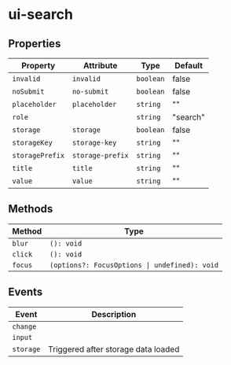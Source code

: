 # ui-search

## Properties

| Property        | Attribute        | Type      | Default  |
|-----------------|------------------|-----------|----------|
| `invalid`       | `invalid`        | `boolean` | false    |
| `noSubmit`      | `no-submit`      | `boolean` | false    |
| `placeholder`   | `placeholder`    | `string`  | ""       |
| `role`          |                  | `string`  | "search" |
| `storage`       | `storage`        | `boolean` | false    |
| `storageKey`    | `storage-key`    | `string`  | ""       |
| `storagePrefix` | `storage-prefix` | `string`  | ""       |
| `title`         | `title`          | `string`  | ""       |
| `value`         | `value`          | `string`  | ""       |

## Methods

| Method  | Type                                          |
|---------|-----------------------------------------------|
| `blur`  | `(): void`                                    |
| `click` | `(): void`                                    |
| `focus` | `(options?: FocusOptions \| undefined): void` |

## Events

| Event     | Description                         |
|-----------|-------------------------------------|
| `change`  |                                     |
| `input`   |                                     |
| `storage` | Triggered after storage data loaded |
